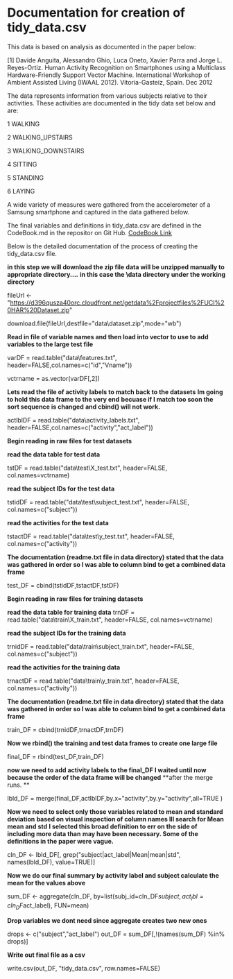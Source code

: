 Documentation for creation of tidy_data.csv
========================================================

This data is based on analysis as documented in the paper below:

[1] Davide Anguita, Alessandro Ghio, Luca Oneto, Xavier Parra and Jorge L. Reyes-Ortiz. Human Activity Recognition on Smartphones using a Multiclass Hardware-Friendly Support Vector Machine. International Workshop of Ambient Assisted Living (IWAAL 2012). Vitoria-Gasteiz, Spain. Dec 2012

The data represents information from various subjects relative to their activities. These activities are documented in the tidy data set below and are:


1 WALKING

2 WALKING_UPSTAIRS

3 WALKING_DOWNSTAIRS

4 SITTING

5 STANDING

6 LAYING


A wide variety of measures were gathered from the accelerometer of a Samsung smartphone and captured in the data gathered below.

The final variables and definitions in tidy_data.csv are defined in the CodeBook.md in the repositor on Git Hub.
[CodeBook Link](https://github.com/lb82443/rdata/blob/master/CodeBook.md)

Below is the detailed documentation of the process of creating the tidy_data.csv file.



**in this step we will download the zip file**
**data will be unzipped manually to appropriate directory....**
**in this case the \data directory under the working directory** 

fileUrl <- "https://d396qusza40orc.cloudfront.net/getdata%2Fprojectfiles%2FUCI%20HAR%20Dataset.zip"

download.file(fileUrl,destfile="data\\dataset.zip",mode="wb")
 


**Read in file of variable names and then load into vector to use to add**
**variables to the large test file**


varDF = read.table("data\\features.txt", header=FALSE,col.names=c("id","Vname"))

vctrname = as.vector(varDF[,2])


**Lets read the file of activity labels to match back to the datasets**
**Im going to hold this data frame to the very end**
**becuase if I match too soon the sort sequence is changed**
**and cbind() will not work.**


actlblDF = read.table("data\\activity_labels.txt", header=FALSE,col.names=c("activity","act_label"))


**Begin reading in raw files for test datasets**       


**read the data table for test data**
 
tstDF = read.table("data\\test\\X_test.txt", header=FALSE, col.names=vctrname)

**read the subject IDs for the test data**
 
tstidDF = read.table("data\\test\\subject_test.txt", header=FALSE, col.names=c("subject"))

**read the activities for the test data**

tstactDF = read.table("data\\test\\y_test.txt", header=FALSE, col.names=c("activity"))



**The documentation (readme.txt file in data directory) stated that the data**
**was gathered in order so I was able to column bind to get a combined data frame**

test_DF = cbind(tstidDF,tstactDF,tstDF)




**Begin reading in raw files for training datasets** 


**read the data table for training data**
trnDF = read.table("data\\train\\X_train.txt", header=FALSE, col.names=vctrname)

**read the subject IDs for the training data**

trnidDF = read.table("data\\train\\subject_train.txt", header=FALSE, col.names=c("subject"))

**read the activities for the training data**

trnactDF = read.table("data\\train\\y_train.txt", header=FALSE, col.names=c("activity"))


**The documentation (readme.txt file in data directory) stated that the data**
**was gathered in order so I was able to column bind to get a combined data frame**

train_DF = cbind(trnidDF,trnactDF,trnDF)



**Now we rbind() the training and test data frames to create one large file**

final_DF = rbind(test_DF,train_DF)


**now we need to add activity labels to the final_DF**
**I waited until now because the order of the data frame will be  changed**
**after the merge runs. **

lbld_DF = merge(final_DF,actlblDF,by.x="activity",by.y="activity",all=TRUE  )


**Now we need to select only those variables related to mean and standard deviation**
**based on visual inspection of column names Ill search for Mean mean and std**
**I selected this broad definition to err on the side of including more data than**
**may have been necessary. Some of the definitions in the paper were vague.**



cln_DF <- lbld_DF[, grep("subject|act_label|Mean|mean|std", names(lbld_DF), value=TRUE)]



**Now we do our final summary by activity label and subject calculate the mean for the values above**

sum_DF <- aggregate(cln_DF, by=list(subj_id=cln_DF$subject, act_lbl=cln_DF$act_label), FUN=mean)

**Drop variables we dont need since aggregate creates two new ones**

drops <- c("subject","act_label")
out_DF = sum_DF[,!(names(sum_DF) %in% drops)]

**Write out final file as a csv**

write.csv(out_DF, "tidy_data.csv", row.names=FALSE)



